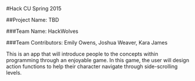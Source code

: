 #Hack CU Spring 2015

##Project Name: TBD

###Team Name: HackWolves

###Team Contributors: Emily Owens, Joshua Weaver, Kara James

This is an app that will introduce people to the concepts within programming through an enjoyable game. In this game, the user will design action functions to help their character navigate through side-scrolling levels.

